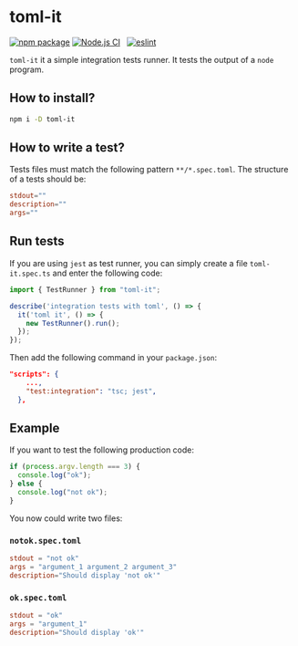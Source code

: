 # toml-it

[![npm package](https://img.shields.io/github/package-json/v/CodeWorksFrance/toml-it)](https://www.npmjs.com/package/toml-it) [![Node.js CI](https://github.com/CodeWorksFrance/toml-it/actions/workflows/nodejs-ci.yml/badge.svg)](https://github.com/CodeWorksFrance/toml-it/actions/workflows/nodejs-ci.yml) &nbsp; [![eslint](https://github.com/CodeWorksFrance/toml-it/actions/workflows/eslint.yml/badge.svg)](https://github.com/CodeWorksFrance/toml-it/actions/workflows/eslint.yml)

`toml-it` it a simple integration tests runner. It tests the output of a `node` program.

## How to install?

```sh
npm i -D toml-it
```

## How to write a test?

Tests files must match the following pattern `**/*.spec.toml`.
The structure of a tests should be:

``` toml
stdout=""
description=""
args=""
```

## Run tests

If you are using `jest` as test runner, you can simply create a file `toml-it.spec.ts` and enter the following code:

```ts
import { TestRunner } from "toml-it";

describe('integration tests with toml', () => {
  it('toml it', () => {
    new TestRunner().run();
  });
});
```

Then add the following command in your `package.json`:

```json
"scripts": {
    ...,
    "test:integration": "tsc; jest",
  },
```

## Example

If you want to test the following production code:

```ts
if (process.argv.length === 3) {
  console.log("ok");
} else {
  console.log("not ok");
}
```

You now could write two files:

### `notok.spec.toml`

```toml
stdout = "not ok"
args = "argument_1 argument_2 argument_3"
description="Should display 'not ok'"
```

### `ok.spec.toml`

```toml
stdout = "ok"
args = "argument_1"
description="Should display 'ok'"
```
